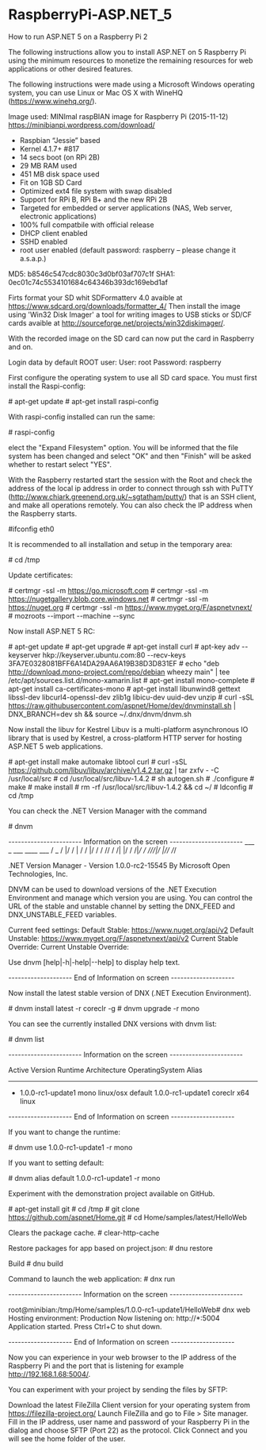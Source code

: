 # RaspberryPi-ASP.NET_5
How to run ASP.NET 5 on a Raspberry Pi 2

The following instructions allow you to install ASP.NET on 5 Raspberry Pi using the minimum resources to monetize the remaining resources for web applications or other desired features.

The following instructions were made using a Microsoft Windows operating system, you can use Linux or Mac OS X with WineHQ (https://www.winehq.org/).

Image used: MINImal raspBIAN image for Raspberry Pi (2015-11-12)
https://minibianpi.wordpress.com/download/
   - Raspbian “Jessie” based
   - Kernel 4.1.7+ \#817
   - 14 secs boot (on RPi 2B)
   - 29 MB RAM used
   - 451 MB disk space used
   - Fit on 1GB SD Card
   - Optimized ext4 file system with swap disabled
   - Support for RPi B, RPi B+ and the new RPi 2B
   - Targeted for embedded or server applications (NAS, Web server, electronic applications)
   - 100% full compatbile with official release
   - DHCP client enabled
   - SSHD enabled
   - root user enabled (default password: raspberry – please change it a.s.a.p.)

MD5: b8546c547cdc8030c3d0bf03af707c1f
SHA1: 0ec01c74c5534101684c64346b393dc169ebd1af
   
 
Firts format your SD whit SDFormatterv 4.0 avaible at https://www.sdcard.org/downloads/formatter_4/
Then install the image using 'Win32 Disk Imager' a tool for writing images to USB sticks or SD/CF cards avaible at http://sourceforge.net/projects/win32diskimager/.

With the recorded image on the SD card can now put the card in Raspberry and on.

Login data by default ROOT user:
User: root
Password: raspberry

First configure the operating system to use all SD card space. You must first install the Raspi-config:

\# apt-get update
\# apt-get install raspi-config

With raspi-config installed can run the same:

\# raspi-config

elect the "Expand Filesystem" option. You will be informed that the file system has been changed and select "OK" and then "Finish" will be asked whether to restart select "YES".

With the Raspberry restarted start the session with the Root and check the address of the local ip address in order to connect through ssh with PuTTY (http://www.chiark.greenend.org.uk/~sgtatham/putty/) that is an SSH client, and make all operations remotely. You can also check the IP address when the Raspberry starts.

\#ifconfig eth0

It is recommended to all installation and setup in the temporary area:

\# cd /tmp

Update certificates:

\# certmgr -ssl -m https://go.microsoft.com
\# certmgr -ssl -m https://nugetgallery.blob.core.windows.net
\# certmgr -ssl -m https://nuget.org
\# certmgr -ssl -m https://www.myget.org/F/aspnetvnext/
\# mozroots --import --machine --sync

Now install ASP.NET 5 RC:

\# apt-get update
\# apt-get upgrade
\# apt-get install curl
\# apt-key adv --keyserver hkp://keyserver.ubuntu.com:80 --recv-keys 3FA7E0328081BFF6A14DA29AA6A19B38D3D831EF
\# echo "deb http://download.mono-project.com/repo/debian wheezy main" | tee /etc/apt/sources.list.d/mono-xamarin.list
\# apt-get install mono-complete
\# apt-get install ca-certificates-mono
\# apt-get install libunwind8 gettext libssl-dev libcurl4-openssl-dev zlib1g libicu-dev uuid-dev unzip
\# curl -sSL https://raw.githubusercontent.com/aspnet/Home/dev/dnvminstall.sh | DNX_BRANCH=dev sh && source ~/.dnx/dnvm/dnvm.sh

Now install the libuv for Kestrel
Libuv is a multi-platform asynchronous IO library that is used by Kestrel, a cross-platform HTTP server for hosting ASP.NET 5 web applications.

\# apt-get install make automake libtool curl
\# curl -sSL https://github.com/libuv/libuv/archive/v1.4.2.tar.gz | tar zxfv - -C /usr/local/src
\# cd /usr/local/src/libuv-1.4.2
\# sh autogen.sh
\# ./configure
\# make
\# make install
\# rm -rf /usr/local/src/libuv-1.4.2 && cd ~/
\# ldconfig
\# cd /tmp

You can check the .NET Version Manager with the command

\# dnvm

----------------------- Information on the screen -----------------------
    ___  _  ___   ____  ___
   / _ \/ |/ / | / /  |/  /
  / // /    /| |/ / /|_/ /
 /____/_/|_/ |___/_/  /_/

.NET Version Manager - Version 1.0.0-rc2-15545
By Microsoft Open Technologies, Inc.

DNVM can be used to download versions of the .NET Execution Environment and manage which version you are using.
You can control the URL of the stable and unstable channel by setting the DNX_FEED and DNX_UNSTABLE_FEED variables.

Current feed settings:
Default Stable: https://www.nuget.org/api/v2
Default Unstable: https://www.myget.org/F/aspnetvnext/api/v2
Current Stable Override: <none>
Current Unstable Override: <none>

Use dnvm [help|-h|-help|--help]  to display help text.

-------------------- End of Information on screen --------------------

Now install the latest stable version of DNX (.NET Execution Environment).

\# dnvm install latest -r coreclr -g
\# dnvm upgrade -r mono


You can see the currently installed DNX versions with dnvm list:

\# dnvm list

----------------------- Information on the screen -----------------------

Active Version              Runtime Architecture OperatingSystem Alias
------ -------              ------- ------------ --------------- -----
  *    1.0.0-rc1-update1    mono                 linux/osx       default
       1.0.0-rc1-update1    coreclr x64          linux

-------------------- End of Information on screen --------------------

If you want to change the runtime:

\# dnvm use 1.0.0-rc1-update1 -r mono

If you want to setting default:

\# dnvm alias default 1.0.0-rc1-update1 -r mono


Experiment with the demonstration project available on GitHub.

\# apt-get install git
\# cd /tmp
\# git clone https://github.com/aspnet/Home.git
\# cd Home/samples/latest/HelloWeb

Clears the package cache.
\# clear-http-cache

Restore packages for app based on  project.json:
\# dnu restore

Build 
\# dnu build

Command to launch the web application:
\# dnx run

----------------------- Information on the screen -----------------------

root@minibian:/tmp/Home/samples/1.0.0-rc1-update1/HelloWeb\# dnx web
Hosting environment: Production
Now listening on: http://*:5004
Application started. Press Ctrl+C to shut down.

-------------------- End of Information on screen --------------------

Now you can experience in your web browser to the IP address of the Raspberry Pi and the port that is listening for example http://192.168.1.68:5004/.


You can experiment with your project by sending the files by SFTP:

Download the latest FileZilla Client version for your operating system from https://filezilla-project.org/
Launch FileZilla and go to File > Site manager.
Fill in the IP address, user name and password of your Raspberry Pi in the dialog and choose SFTP (Port 22) as the protocol.
Click Connect and you will see the home folder of the user.


